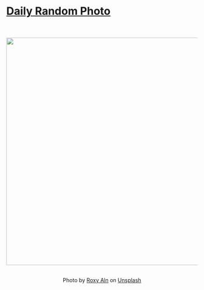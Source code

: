 # [Daily Random Photo](https://www.dailyrandomphoto.com/)

<div align="center">
  <br>
  <br>
  <a href="https://www.dailyrandomphoto.com/p/2025/2025-08-06/"><img src="https://images.unsplash.com/photo-1751220373368-a5e409ef5370?crop=entropy&cs=tinysrgb&fit=max&fm=jpg&ixid=M3w3NzUwOHwwfDF8cmFuZG9tfHx8fHx8fHx8MTc1NDQ0MTYyMHw&ixlib=rb-4.1.0&q=80&w=1080" width="600px"></a>
  <br>
  <br>
  <p class="has-text-grey">Photo by <a href="https://unsplash.com/@roxy_aln?utm_source=Daily%20Random%20Photo&amp;utm_medium=referral" target="_blank" rel="noopener noreferrer">Roxy Aln</a> on <a href="https://unsplash.com/photos/dark-silhouette-with-blue-light-streaks-A7FqNhYQmTA?utm_source=Daily%20Random%20Photo&amp;utm_medium=referral" target="_blank" rel="noopener noreferrer">Unsplash</a></p>
</div>

